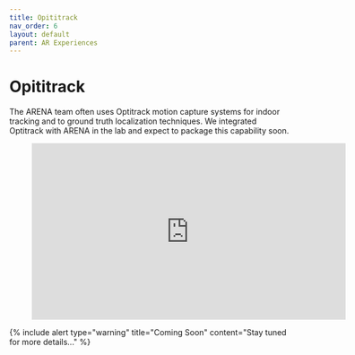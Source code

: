 ```yaml
---
title: Opititrack
nav_order: 6
layout: default
parent: AR Experiences
---
```


# Opititrack

The ARENA team often uses Optitrack motion capture systems for indoor tracking and to ground truth localization techniques. We integrated Optitrack with ARENA in the lab and expect to package this capability soon.

<figure class="video_container">
  <iframe width="560" height="315" src="https://www.youtube.com/embed/qrN2M2PBeW0" frameborder="0" allow="accelerometer; autoplay; clipboard-write; encrypted-media; gyroscope; picture-in-picture" allowfullscreen></iframe>
</figure>

{% include alert type="warning" title="Coming Soon" content="Stay tuned for more details..." %}
